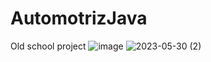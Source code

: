 # AutomotrizJava
Old school project
![image](https://github.com/veedsdev/AutomotrizJava/assets/107210868/c0b2a8e1-d9ea-4826-8d5a-ab48f7696217)
![2023-05-30 (2)](https://github.com/veedsdev/AutomotrizJava/assets/107210868/73c36f65-d10e-4c5a-bef1-2ad64851a554)

